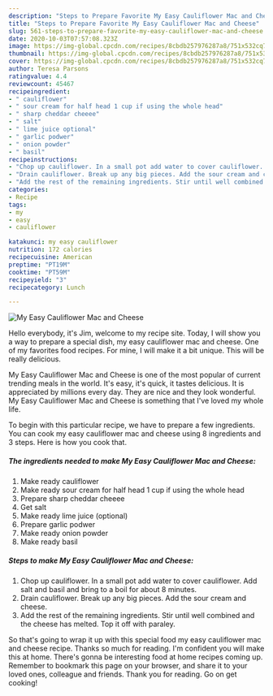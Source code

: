 ```yaml
---
description: "Steps to Prepare Favorite My Easy Cauliflower Mac and Cheese"
title: "Steps to Prepare Favorite My Easy Cauliflower Mac and Cheese"
slug: 561-steps-to-prepare-favorite-my-easy-cauliflower-mac-and-cheese
date: 2020-10-03T07:57:08.323Z
image: https://img-global.cpcdn.com/recipes/8cbdb257976287a8/751x532cq70/my-easy-cauliflower-mac-and-cheese-recipe-main-photo.jpg
thumbnail: https://img-global.cpcdn.com/recipes/8cbdb257976287a8/751x532cq70/my-easy-cauliflower-mac-and-cheese-recipe-main-photo.jpg
cover: https://img-global.cpcdn.com/recipes/8cbdb257976287a8/751x532cq70/my-easy-cauliflower-mac-and-cheese-recipe-main-photo.jpg
author: Teresa Parsons
ratingvalue: 4.4
reviewcount: 45467
recipeingredient:
- " cauliflower"
- " sour cream for half head 1 cup if using the whole head"
- " sharp cheddar cheeee"
- " salt"
- " lime juice optional"
- " garlic podwer"
- " onion powder"
- " basil"
recipeinstructions:
- "Chop up cauliflower. In a small pot add water to cover cauliflower. Add salt and basil and bring to a boil for about 8 minutes."
- "Drain cauliflower. Break up any big pieces. Add the sour cream and cheese."
- "Add the rest of the remaining ingredients. Stir until well combined and the cheese has melted. Top it off with paraley."
categories:
- Recipe
tags:
- my
- easy
- cauliflower

katakunci: my easy cauliflower 
nutrition: 172 calories
recipecuisine: American
preptime: "PT19M"
cooktime: "PT59M"
recipeyield: "3"
recipecategory: Lunch

---
```



![My Easy Cauliflower Mac and Cheese](https://img-global.cpcdn.com/recipes/8cbdb257976287a8/751x532cq70/my-easy-cauliflower-mac-and-cheese-recipe-main-photo.jpg)

Hello everybody, it's Jim, welcome to my recipe site. Today, I will show you a way to prepare a special dish, my easy cauliflower mac and cheese. One of my favorites food recipes. For mine, I will make it a bit unique. This will be really delicious.



My Easy Cauliflower Mac and Cheese is one of the most popular of current trending meals in the world. It's easy, it's quick, it tastes delicious. It is appreciated by millions every day. They are nice and they look wonderful. My Easy Cauliflower Mac and Cheese is something that I've loved my whole life.


To begin with this particular recipe, we have to prepare a few ingredients. You can cook my easy cauliflower mac and cheese using 8 ingredients and 3 steps. Here is how you cook that.

<!--inarticleads1-->

##### The ingredients needed to make My Easy Cauliflower Mac and Cheese:

1. Make ready  cauliflower
1. Make ready  sour cream for half head 1 cup if using the whole head
1. Prepare  sharp cheddar cheeee
1. Get  salt
1. Make ready  lime juice (optional)
1. Prepare  garlic podwer
1. Make ready  onion powder
1. Make ready  basil




<!--inarticleads2-->

##### Steps to make My Easy Cauliflower Mac and Cheese:

1. Chop up cauliflower. In a small pot add water to cover cauliflower. Add salt and basil and bring to a boil for about 8 minutes.
1. Drain cauliflower. Break up any big pieces. Add the sour cream and cheese.
1. Add the rest of the remaining ingredients. Stir until well combined and the cheese has melted. Top it off with paraley.




So that's going to wrap it up with this special food my easy cauliflower mac and cheese recipe. Thanks so much for reading. I'm confident you will make this at home. There's gonna be interesting food at home recipes coming up. Remember to bookmark this page on your browser, and share it to your loved ones, colleague and friends. Thank you for reading. Go on get cooking!
